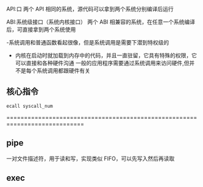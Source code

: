 API:口 两个 API 相同的系统，源代码可以拿到两个系统分别编译后运行

ABI:系统级接口（系统内核接口）
两个 ABI 相兼容的系统，在任意一个系统编译后，可直接拿到两个系统使用

-系统调用和普通函数看起很像，但是系统调用是需要下潜到特权级的

- 内核在启动时就加载到内存中的代码，并且一直驻留，它具有特殊的权限，它可以直接和各种硬件沟通
  一般的应用程序需要通过系统调用来访问硬件,但并不是每个系统调用都跟硬件有关

## 核心指令

`ecall syscall_num`

============================================================================

## pipe

一对文件描述符，用于读和写，实现类似 FIFO，可以先写入然后再读取

## exec
